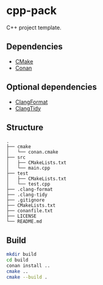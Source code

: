 # cpp-pack
C++ project template.

## Dependencies
* [CMake](https://cmake.org/)
* [Conan](https://conan.io/)
  
## Optional dependencies
* [ClangFormat](https://clang.llvm.org/docs/ClangFormat.html)
* [ClangTidy](https://clang.llvm.org/extra/clang-tidy/)

## Structure
```
.
├── cmake
│   └── conan.cmake
├── src
│   ├── CMakeLists.txt
│   └── main.cpp
├── test
│   ├── CMakeLists.txt
│   └── test.cpp
├── .clang-format
├── .clang-tidy
├── .gitignore
├── CMakeLists.txt
├── conanfile.txt
├── LICENSE
└── README.md
```

## Build
```bash
mkdir build
cd build
conan install ..
cmake ..
cmake --build .
```
